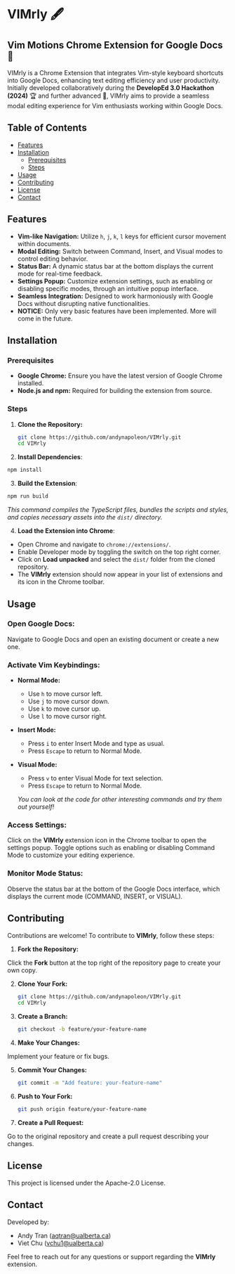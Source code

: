# VIMrly 🖋️

## Vim Motions Chrome Extension for Google Docs 📝

VIMrly is a Chrome Extension that integrates Vim-style keyboard shortcuts into Google Docs, enhancing text editing efficiency and user productivity. Initially developed collaboratively during the **DevelopEd 3.0 Hackathon (2024)** 🏆 and further advanced 🚀, VIMrly aims to provide a seamless modal editing experience for Vim enthusiasts working within Google Docs.

## Table of Contents

- [Features](#features)
- [Installation](#installation)
  - [Prerequisites](#prerequisites)
  - [Steps](#steps)
- [Usage](#usage)
- [Contributing](#contributing)
- [License](#license)
- [Contact](#contact)

## Features

- **Vim-like Navigation:** Utilize `h`, `j`, `k`, `l` keys for efficient cursor movement within documents.
- **Modal Editing:** Switch between Command, Insert, and Visual modes to control editing behavior.
- **Status Bar:** A dynamic status bar at the bottom displays the current mode for real-time feedback.
- **Settings Popup:** Customize extension settings, such as enabling or disabling specific modes, through an intuitive popup interface.
- **Seamless Integration:** Designed to work harmoniously with Google Docs without disrupting native functionalities.
- **NOTICE:** Only very basic features have been implemented. More will come in the future.

## Installation

### Prerequisites

- **Google Chrome:** Ensure you have the latest version of Google Chrome installed.
- **Node.js and npm:** Required for building the extension from source.

### Steps

1. **Clone the Repository:**

   ```bash
   git clone https://github.com/andynapoleon/VIMrly.git
   cd VIMrly
   ```

2. **Install Dependencies**:
   
  ```bash
  npm install
  ```

3. **Build the Extension**:
  
  ```bash
  npm run build
  ```

  _This command compiles the TypeScript files, bundles the scripts and styles, and copies necessary assets into the `dist/` directory._

4. **Load the Extension into Chrome**:
  - Open Chrome and navigate to `chrome://extensions/`.
  - Enable Developer mode by toggling the switch on the top right corner.
  - Click on **Load unpacked** and select the `dist/` folder from the cloned repository.
  - The **VIMrly** extension should now appear in your list of extensions and its icon in the Chrome toolbar.

## Usage

### Open Google Docs:

Navigate to Google Docs and open an existing document or create a new one.

### Activate Vim Keybindings:
- **Normal Mode:**
    - Use `h` to move cursor left.
    - Use `j` to move cursor down.
    - Use `k` to move cursor up.
    - Use `l` to move cursor right.
- **Insert Mode:**
    - Press `i` to enter Insert Mode and type as usual.
    - Press `Escape` to return to Normal Mode.
- **Visual Mode:**
    - Press `v` to enter Visual Mode for text selection.
    - Press `Escape` to return to Normal Mode.
  
  _You can look at the code for other interesting commands and try them out yourself!_

### Access Settings:
Click on the **VIMrly** extension icon in the Chrome toolbar to open the settings popup. Toggle options such as enabling or disabling Command Mode to customize your editing experience.

### Monitor Mode Status:
Observe the status bar at the bottom of the Google Docs interface, which displays the current mode (COMMAND, INSERT, or VISUAL).

## Contributing

Contributions are welcome! To contribute to **VIMrly**, follow these steps:

1. **Fork the Repository:**

Click the **Fork** button at the top right of the repository page to create your own copy.

2. **Clone Your Fork:**
    ```bash
    git clone https://github.com/andynapoleon/VIMrly.git
    cd VIMrly
    ```

3. **Create a Branch:**
    ```bash
    git checkout -b feature/your-feature-name
    ```

4. **Make Your Changes:**

Implement your feature or fix bugs.

5. **Commit Your Changes:**
    ```bash
    git commit -m "Add feature: your-feature-name"
    ```

6. **Push to Your Fork:**
    ```bash
    git push origin feature/your-feature-name
    ```

7. **Create a Pull Request:**

Go to the original repository and create a pull request describing your changes.

## License

This project is licensed under the Apache-2.0 License.

## Contact

Developed by:

- Andy Tran ([aqtran@ualberta.ca](mailto:aqtran@ualberta.ca))
- Viet Chu ([vchu1@ualberta.ca](mailto:vchu1@ualberta.ca))

Feel free to reach out for any questions or support regarding the **VIMrly** extension.
